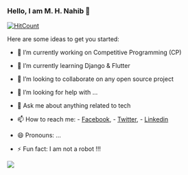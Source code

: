 ### Hello, I am M. H. Nahib 👋

[![HitCount](http://hits.dwyl.com/MHNahib/MHNahib.svg)](http://hits.dwyl.com/MHNahib/MHNahib)

Here are some ideas to get you started:

- 🔭 I’m currently working on Competitive Programming (CP)
- 🌱 I’m currently learning Django & Flutter
- 👯 I’m looking to collaborate on any open source project
- 🤔 I’m looking for help with ...
- 💬 Ask me about anything related to tech
- 📫 How to reach me:  - [Facebook](https://www.facebook.com/profile.php?id=100017094937153),
                        - [Twitter](https://twitter.com/HNahib),
                        - [Linkedin](https://www.linkedin.com/in/mhnahib/)

- 😄 Pronouns: ...
- ⚡ Fun fact: I am not a robot !!!

<img src= "https://github-readme-stats.vercel.app/api?username=MHNahib&&show_icons=true&title_color=ffffff&icon_color=00ddff&text_color=daf7dc&bg_color=151515">
